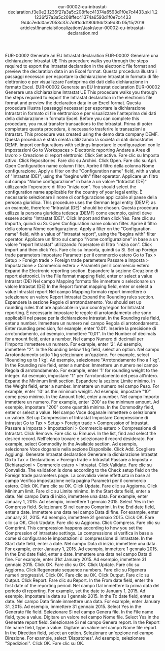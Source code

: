 <?xml version="1.0" encoding="UTF-8"?>
<xliff xmlns:logoport="urn:logoport:xliffeditor:xliff-extras:1.0" xmlns:xsi="http://www.w3.org/2001/XMLSchema-instance" xmlns="urn:oasis:names:tc:xliff:document:1.2" xmlns:xliffext="urn:microsoft:content:schema:xliffextensions" version="1.2" xsi:schemaLocation="urn:oasis:names:tc:xliff:document:1.2 xliff-core-1.2-transitional.xsd">
  <file datatype="xml" source-language="en-US" original="eur-00002-eu-intrastat-declaration.md" target-language="it-IT">
    <header>
      <tool tool-company="Microsoft" tool-version="1.0-7889195" tool-name="mdxliff" tool-id="mdxliff"/>
      <xliffext:skl_file_name>eur-00002-eu-intrastat-declaration.f3e0e2.1236f27a3a5c208ffec41374a6593d1f0e7c4433.skl</xliffext:skl_file_name>
      <xliffext:version>1.2</xliffext:version>
      <xliffext:ms.openlocfilehash>1236f27a3a5c208ffec41374a6593d1f0e7c4433</xliffext:ms.openlocfilehash>
      <xliffext:ms.sourcegitcommit>9d4c7edd0ae2053c37c7d81cdd180b16bf3a9d3b</xliffext:ms.sourcegitcommit>
      <xliffext:ms.lasthandoff>05/15/2019</xliffext:ms.lasthandoff>
      <xliffext:ms.openlocfilepath>articles\financials\localizations\tasks\eur-00002-eu-intrastat-declaration.md</xliffext:ms.openlocfilepath>
    </header>
    <body>
      <group extype="content" id="content">
        <trans-unit xml:space="preserve" translate="yes" id="101" restype="x-metadata">
          <source>EUR-00002 Generate an EU Intrastat declaration</source>
        <target logoport:matchpercent="101" state="translated" state-qualifier="leveraged-tm">EUR-00002 Generare una dichiarazione Intrastat UE</target></trans-unit>
        <trans-unit xml:space="preserve" translate="yes" id="102" restype="x-metadata">
          <source>This procedure walks you through the steps required to export the Intrastat declaration in the electronic file format and preview the declaration data in an Excel format.</source>
        <target logoport:matchpercent="101" state="translated" state-qualifier="leveraged-tm">Questa procedura illustra i passaggi necessari per esportare la dichiarazione Intrastat in formato di file elettronico e per visualizzare l'anteprima dei dati della dichiarazione in formato Excel.</target></trans-unit>
        <trans-unit xml:space="preserve" translate="yes" id="103">
          <source>EUR-00002 Generate an EU Intrastat declaration</source>
        <target logoport:matchpercent="101" state="translated" state-qualifier="leveraged-tm">EUR-00002 Generare una dichiarazione Intrastat UE</target></trans-unit>
        <trans-unit xml:space="preserve" translate="yes" id="104">
          <source>This procedure walks you through the steps required to export the Intrastat declaration in the electronic file format and preview the declaration data in an Excel format.</source>
        <target logoport:matchpercent="101" state="translated" state-qualifier="leveraged-tm">Questa procedura illustra i passaggi necessari per esportare la dichiarazione Intrastat in formato di file elettronico e per visualizzare l'anteprima dei dati della dichiarazione in formato Excel.</target></trans-unit>
        <trans-unit xml:space="preserve" translate="yes" id="105">
          <source>Before you can complete this procedure, you must transfer transactions to the Intrastat.</source>
        <target logoport:matchpercent="101" state="translated" state-qualifier="leveraged-tm">Prima di poter completare questa procedura, è necessario trasferire le transazioni a Intrastat.</target></trans-unit>
        <trans-unit xml:space="preserve" translate="yes" id="106">
          <source>This procedure was created using the demo data company DEMF.</source>
        <target logoport:matchpercent="101" state="translated" state-qualifier="leveraged-tm">Questa procedura è stata creata utilizzando la società di dati dimostrativi DEMF.</target></trans-unit>
        <trans-unit xml:space="preserve" translate="yes" id="107">
          <source>Import configurations with settings</source>
        <target logoport:matchpercent="101" state="translated" state-qualifier="leveraged-tm">Importare le configurazioni con le impostazioni</target></trans-unit>
        <trans-unit xml:space="preserve" translate="yes" id="108">
          <source>Go to Workspaces &gt; Electronic reporting</source>
        <target logoport:matchpercent="101" state="translated" state-qualifier="leveraged-tm">Andare a Aree di lavoro &gt; Creazione di report elettronici</target></trans-unit>
        <trans-unit xml:space="preserve" translate="yes" id="109">
          <source>Click Set active.</source>
        <target logoport:matchpercent="101" state="translated" state-qualifier="leveraged-tm">Fare clic su Imposta attivo.</target></trans-unit>
        <trans-unit xml:space="preserve" translate="yes" id="110">
          <source>Click Repositories.</source>
        <target logoport:matchpercent="101" state="translated" state-qualifier="leveraged-tm">Fare clic su Archivi.</target></trans-unit>
        <trans-unit xml:space="preserve" translate="yes" id="111">
          <source>Click Open.</source>
        <target logoport:matchpercent="101" state="translated" state-qualifier="leveraged-tm">Fare clic su Apri.</target></trans-unit>
        <trans-unit xml:space="preserve" translate="yes" id="112">
          <source>Open Configuration name column filter.</source>
        <target logoport:matchpercent="101" state="translated" state-qualifier="leveraged-tm">Aprire il filtro della colonna Nome configurazione.</target></trans-unit>
        <trans-unit xml:space="preserve" translate="yes" id="113">
          <source>Apply a filter on the "Configuration name" field, with a value of "Intrastat (DE)", using the "begins with" filter operator.</source>
        <target logoport:matchpercent="101" state="translated" state-qualifier="leveraged-tm">Applicare un filtro sul campo "Nome configurazione" in base a un valore "Intrastat (DE)" utilizzando l'operatore di filtro "inizia con".</target></trans-unit>
        <trans-unit xml:space="preserve" translate="yes" id="114">
          <source>You should select the configuration name applicable for the country of your legal entity.</source>
        <target logoport:matchpercent="101" state="translated" state-qualifier="leveraged-tm">È necessario selezionare il nome di configurazione applicabile al paese della persona giuridica.</target></trans-unit>
        <trans-unit xml:space="preserve" translate="yes" id="115">
          <source>This procedure uses the German legal entity (DEMF) as an example, therefore "Intrastat (DE)" should be chosen.</source>
        <target logoport:matchpercent="101" state="translated" state-qualifier="leveraged-tm">Questa procedura utilizza la persona giuridica tedesca (DEMF) come esempio, quindi deve essere scelto "Intrastat (DE)".</target></trans-unit>
        <trans-unit xml:space="preserve" translate="yes" id="116">
          <source>Click Import and then click Yes.</source>
        <target logoport:matchpercent="101" state="translated" state-qualifier="leveraged-tm">Fare clic su Importa, quindi su Sì.</target></trans-unit>
        <trans-unit xml:space="preserve" translate="yes" id="117">
          <source>Open Configuration name column filter.</source>
        <target logoport:matchpercent="101" state="translated" state-qualifier="leveraged-tm">Aprire il filtro della colonna Nome configurazione.</target></trans-unit>
        <trans-unit xml:space="preserve" translate="yes" id="118">
          <source>Apply a filter on the "Configuration name" field, with a value of "intrastat report", using the "begins with" filter operator.</source>
        <target logoport:matchpercent="101" state="translated" state-qualifier="leveraged-tm">Applicare un filtro sul campo "Nome configurazione" in base a un valore "report Intrastat" utilizzando l'operatore di filtro "inizia con".</target></trans-unit>
        <trans-unit xml:space="preserve" translate="yes" id="119">
          <source>Click Import and then click Yes.</source>
        <target logoport:matchpercent="101" state="translated" state-qualifier="leveraged-tm">Fare clic su Importa, quindi su Sì.</target></trans-unit>
        <trans-unit xml:space="preserve" translate="yes" id="120">
          <source>Set up Foreign trade parameters</source>
        <target logoport:matchpercent="101" state="translated" state-qualifier="leveraged-tm">Impostare Parametri per il commercio estero</target></trans-unit>
        <trans-unit xml:space="preserve" translate="yes" id="121">
          <source>Go to Tax &gt; Setup &gt; Foreign trade &gt; Foreign trade parameters</source>
        <target logoport:matchpercent="101" state="translated" state-qualifier="leveraged-tm">Passare a Imposta &gt; Impostazione &gt; Commercio estero &gt; Parametri per il commercio estero</target></trans-unit>
        <trans-unit xml:space="preserve" translate="yes" id="122">
          <source>Expand the Electronic reporting section.</source>
        <target logoport:matchpercent="101" state="translated" state-qualifier="leveraged-tm">Espandere la sezione Creazione di report elettronici.</target></trans-unit>
        <trans-unit xml:space="preserve" translate="yes" id="123">
          <source>In the File format mapping field, enter or select a value Intrastat (DE)</source>
        <target logoport:matchpercent="101" state="translated" state-qualifier="leveraged-tm">Nel campo Mapping formato file immettere o selezionare un valore Intrastat (DE)</target></trans-unit>
        <trans-unit xml:space="preserve" translate="yes" id="124">
          <source>In the Report format mapping field, enter or select a value Intrastat report</source>
        <target logoport:matchpercent="101" state="translated" state-qualifier="leveraged-tm">Nel campo Mapping formato report immettere o selezionare un valore Report Intrastat</target></trans-unit>
        <trans-unit xml:space="preserve" translate="yes" id="125">
          <source>Expand the Rounding rules section.</source>
        <target logoport:matchpercent="101" state="translated" state-qualifier="leveraged-tm">Espandere la sezione Regole di arrotondamento.</target></trans-unit>
        <trans-unit xml:space="preserve" translate="yes" id="126">
          <source>You should set up rounding rules that are applicable in your country/region for Intrastat reporting.</source>
        <target logoport:matchpercent="101" state="translated" state-qualifier="leveraged-tm">È necessario impostare le regole di arrotondamento che sono applicabili nel paese per la dichiarazione Intrastat.</target></trans-unit>
        <trans-unit xml:space="preserve" translate="yes" id="127">
          <source>In the Rounding rule field, enter a number.</source>
        <target logoport:matchpercent="101" state="translated" state-qualifier="leveraged-tm">Immettere un numero nel campo Regola di arrotondamento.</target></trans-unit>
        <trans-unit xml:space="preserve" translate="yes" id="128">
          <source>Enter rounding precision, for example, enter '0.01'.</source>
        <target logoport:matchpercent="101" state="translated" state-qualifier="leveraged-tm">Inserire la precisione di arrotondamento, ad esempio, immettere "0,01".</target></trans-unit>
        <trans-unit xml:space="preserve" translate="yes" id="129">
          <source>In the Number of decimals for amount field, enter a number.</source>
        <target logoport:matchpercent="101" state="translated" state-qualifier="leveraged-tm">Nel campo Numero di decimali per l'importo immettere un numero.</target></trans-unit>
        <trans-unit xml:space="preserve" translate="yes" id="130">
          <source>For example, enter '2'.</source>
        <target logoport:matchpercent="101" state="translated" state-qualifier="leveraged-tm">Ad esempio, immettere "2".</target></trans-unit>
        <trans-unit xml:space="preserve" translate="yes" id="131">
          <source>In the Rounding below 1 kg field, select an option.</source>
        <target logoport:matchpercent="101" state="translated" state-qualifier="leveraged-tm">Nel campo Arrotondamento sotto 1 kg selezionare un'opzione.</target></trans-unit>
        <trans-unit xml:space="preserve" translate="yes" id="132">
          <source>For example, select 'Rounding up to 1 kg'.</source>
        <target logoport:matchpercent="101" state="translated" state-qualifier="leveraged-tm">Ad esempio, selezionare "Arrotondamento fino a 1 kg".</target></trans-unit>
        <trans-unit xml:space="preserve" translate="yes" id="133">
          <source>In the Rounding rule field, enter a number.</source>
        <target logoport:matchpercent="101" state="translated" state-qualifier="leveraged-tm">Immettere un numero nel campo Regola di arrotondamento.</target></trans-unit>
        <trans-unit xml:space="preserve" translate="yes" id="134">
          <source>For example, enter '1' for rounding weight to the integer.</source>
        <target logoport:matchpercent="101" state="translated" state-qualifier="leveraged-tm">Ad esempio, impostare "1" per l'arrotondamento del peso all'intero.</target></trans-unit>
        <trans-unit xml:space="preserve" translate="yes" id="135">
          <source>Expand the Minimum limit section.</source>
        <target logoport:matchpercent="101" state="translated" state-qualifier="leveraged-tm">Espandere la sezione Limite minimo.</target></trans-unit>
        <trans-unit xml:space="preserve" translate="yes" id="136">
          <source>In the Weight field, enter a number.</source>
        <target logoport:matchpercent="101" state="translated" state-qualifier="leveraged-tm">Immettere un numero nel campo Peso.</target></trans-unit>
        <trans-unit xml:space="preserve" translate="yes" id="137">
          <source>For example, enter '10' as the minimum weight.</source>
        <target logoport:matchpercent="101" state="translated" state-qualifier="leveraged-tm">Ad esempio, impostare "10" come peso minimo.</target></trans-unit>
        <trans-unit xml:space="preserve" translate="yes" id="138">
          <source>In the Amount field, enter a number.</source>
        <target logoport:matchpercent="101" state="translated" state-qualifier="leveraged-tm">Nel campo Importo immettere un numero.</target></trans-unit>
        <trans-unit xml:space="preserve" translate="yes" id="139">
          <source>For example, enter '200' as the minimum amount.</source>
        <target logoport:matchpercent="101" state="translated" state-qualifier="leveraged-tm">Ad esempio, impostare "200" come quantità minima.</target></trans-unit>
        <trans-unit xml:space="preserve" translate="yes" id="140">
          <source>In the Commodity field, enter or select a value.</source>
        <target logoport:matchpercent="101" state="translated" state-qualifier="leveraged-tm">Nel campo Voce doganale immettere o selezionare un valore.</target></trans-unit>
        <trans-unit xml:space="preserve" translate="yes" id="141">
          <source>Set up Compression of Intrastat</source>
        <target logoport:matchpercent="101" state="translated" state-qualifier="leveraged-tm">Impostare Compressione di Intrastat</target></trans-unit>
        <trans-unit xml:space="preserve" translate="yes" id="142">
          <source>Go to Tax &gt; Setup &gt; Foreign trade &gt; Compression of Intrastat.</source>
        <target logoport:matchpercent="101" state="translated" state-qualifier="leveraged-tm">Passare a Imposta &gt; Impostazioni &gt; Commercio estero &gt; Compressione di Intrastat.</target></trans-unit>
        <trans-unit xml:space="preserve" translate="yes" id="143">
          <source>Click Remove.</source>
        <target logoport:matchpercent="101" state="translated" state-qualifier="leveraged-tm">Fare clic su Rimuovi.</target></trans-unit>
        <trans-unit xml:space="preserve" translate="yes" id="144">
          <source>In the list, find and select the desired record.</source>
        <target logoport:matchpercent="101" state="translated" state-qualifier="leveraged-tm">Nell'elenco trovare e selezionare il record desiderato.</target></trans-unit>
        <trans-unit xml:space="preserve" translate="yes" id="145">
          <source>For example, select Commodity in the Available section.</source>
        <target logoport:matchpercent="101" state="translated" state-qualifier="leveraged-tm">Ad esempio, selezionare Voce doganale nella sezione Disponibile.</target></trans-unit>
        <trans-unit xml:space="preserve" translate="yes" id="146">
          <source>Click Add.</source>
        <target logoport:matchpercent="101" state="translated" state-qualifier="leveraged-tm">Scegliere Aggiungi.</target></trans-unit>
        <trans-unit xml:space="preserve" translate="yes" id="147">
          <source>Generate Intrastat declaration</source>
        <target logoport:matchpercent="101" state="translated" state-qualifier="leveraged-tm">Generare la dichiarazione Intrastat</target></trans-unit>
        <trans-unit xml:space="preserve" translate="yes" id="148">
          <source>Go to Tax &gt; Declarations &gt; Foreign trade &gt; Intrastat</source>
        <target logoport:matchpercent="101" state="translated" state-qualifier="leveraged-tm">Passare a Imposta &gt; Dichiarazioni &gt; Commercio estero &gt; Intrastat.</target></trans-unit>
        <trans-unit xml:space="preserve" translate="yes" id="149">
          <source>Click Validate.</source>
        <target logoport:matchpercent="101" state="translated" state-qualifier="leveraged-tm">Fare clic su Convalida.</target></trans-unit>
        <trans-unit xml:space="preserve" translate="yes" id="150">
          <source>The validation is done according to the Check setup field on the Foreign trade parameters page.</source>
        <target logoport:matchpercent="101" state="translated" state-qualifier="leveraged-tm">La convalida viene effettuata in base al campo Verifica impostazione nella pagina Parametri per il commercio estero.</target></trans-unit>
        <trans-unit xml:space="preserve" translate="yes" id="151">
          <source>Click OK.</source>
        <target logoport:matchpercent="101" state="translated" state-qualifier="leveraged-tm">Fare clic su OK.</target></trans-unit>
        <trans-unit xml:space="preserve" translate="yes" id="152">
          <source>Click Update.</source>
        <target logoport:matchpercent="101" state="translated" state-qualifier="leveraged-tm">Fare clic su Aggiorna.</target></trans-unit>
        <trans-unit xml:space="preserve" translate="yes" id="153">
          <source>Click Minimum limit.</source>
        <target logoport:matchpercent="101" state="translated" state-qualifier="leveraged-tm">Fare clic su Limite minimo.</target></trans-unit>
        <trans-unit xml:space="preserve" translate="yes" id="154">
          <source>In the Start date field, enter a date.</source>
        <target logoport:matchpercent="101" state="translated" state-qualifier="leveraged-tm">Nel campo Data di inizio, immettere una data.</target></trans-unit>
        <trans-unit xml:space="preserve" translate="yes" id="155">
          <source>For example, enter January 1, 2015.</source>
        <target logoport:matchpercent="101" state="translated" state-qualifier="leveraged-tm">Ad esempio, immettere 1 gennaio 2015.</target></trans-unit>
        <trans-unit xml:space="preserve" translate="yes" id="156">
          <source>Select Yes in the Compress field.</source>
        <target logoport:matchpercent="101" state="translated" state-qualifier="leveraged-tm">Selezionare Sì nel campo Comprimi.</target></trans-unit>
        <trans-unit xml:space="preserve" translate="yes" id="157">
          <source>In the End date field, enter a date.</source>
        <target logoport:matchpercent="101" state="translated" state-qualifier="leveraged-tm">Immettere una data nel campo Data di fine.</target></trans-unit>
        <trans-unit xml:space="preserve" translate="yes" id="158">
          <source>For example, enter January 31, 2015.</source>
        <target logoport:matchpercent="101" state="translated" state-qualifier="leveraged-tm">Ad esempio, immettere 31 gennaio 2015.</target></trans-unit>
        <trans-unit xml:space="preserve" translate="yes" id="159">
          <source>Click OK.</source>
        <target logoport:matchpercent="101" state="translated" state-qualifier="leveraged-tm">Fare clic su OK.</target></trans-unit>
        <trans-unit xml:space="preserve" translate="yes" id="160">
          <source>Click Update.</source>
        <target logoport:matchpercent="101" state="translated" state-qualifier="leveraged-tm">Fare clic su Aggiorna.</target></trans-unit>
        <trans-unit xml:space="preserve" translate="yes" id="161">
          <source>Click Compress.</source>
        <target logoport:matchpercent="101" state="translated" state-qualifier="leveraged-tm">Fare clic su Comprimi.</target></trans-unit>
        <trans-unit xml:space="preserve" translate="yes" id="162">
          <source>This compression happens according to how you set the Compression of intrastate settings.</source>
        <target logoport:matchpercent="101" state="translated" state-qualifier="leveraged-tm">La compressione si verifica in base a come si configurano le impostazioni di compressione di intrastate.</target></trans-unit>
        <trans-unit xml:space="preserve" translate="yes" id="163">
          <source>In the Start date field, enter a date.</source>
        <target logoport:matchpercent="101" state="translated" state-qualifier="leveraged-tm">Nel campo Data di inizio, immettere una data.</target></trans-unit>
        <trans-unit xml:space="preserve" translate="yes" id="164">
          <source>For example, enter January 1, 2015.</source>
        <target logoport:matchpercent="101" state="translated" state-qualifier="leveraged-tm">Ad esempio, immettere 1 gennaio 2015.</target></trans-unit>
        <trans-unit xml:space="preserve" translate="yes" id="165">
          <source>In the End date field, enter a date.</source>
        <target logoport:matchpercent="101" state="translated" state-qualifier="leveraged-tm">Immettere una data nel campo Data di fine.</target></trans-unit>
        <trans-unit xml:space="preserve" translate="yes" id="166">
          <source>For example, enter 31st January 2015.</source>
        <target logoport:matchpercent="101" state="translated" state-qualifier="leveraged-tm">Ad esempio, immettere 31 gennaio 2015.</target></trans-unit>
        <trans-unit xml:space="preserve" translate="yes" id="167">
          <source>Click OK.</source>
        <target logoport:matchpercent="101" state="translated" state-qualifier="leveraged-tm">Fare clic su OK.</target></trans-unit>
        <trans-unit xml:space="preserve" translate="yes" id="168">
          <source>Click Update.</source>
        <target logoport:matchpercent="101" state="translated" state-qualifier="leveraged-tm">Fare clic su Aggiorna.</target></trans-unit>
        <trans-unit xml:space="preserve" translate="yes" id="169">
          <source>Click Regenerate sequence numbers.</source>
        <target logoport:matchpercent="101" state="translated" state-qualifier="leveraged-tm">Fare clic su Rigenera numeri progressivi.</target></trans-unit>
        <trans-unit xml:space="preserve" translate="yes" id="170">
          <source>Click OK.</source>
        <target logoport:matchpercent="101" state="translated" state-qualifier="leveraged-tm">Fare clic su OK.</target></trans-unit>
        <trans-unit xml:space="preserve" translate="yes" id="171">
          <source>Click Output.</source>
        <target logoport:matchpercent="101" state="translated" state-qualifier="leveraged-tm">Fare clic su Output.</target></trans-unit>
        <trans-unit xml:space="preserve" translate="yes" id="172">
          <source>Click Report.</source>
        <target logoport:matchpercent="101" state="translated" state-qualifier="leveraged-tm">Fare clic su Report.</target></trans-unit>
        <trans-unit xml:space="preserve" translate="yes" id="173">
          <source>In the From date field, enter the first date of the reporting period.</source>
        <target logoport:matchpercent="101" state="translated" state-qualifier="leveraged-tm">Nel campo Dal immettere la prima data del periodo di reporting.</target></trans-unit>
        <trans-unit xml:space="preserve" translate="yes" id="174">
          <source>For example, set the date to January 1, 2015.</source>
        <target logoport:matchpercent="101" state="translated" state-qualifier="leveraged-tm">Ad esempio, impostare la data su 1 gennaio 2015.</target></trans-unit>
        <trans-unit xml:space="preserve" translate="yes" id="175">
          <source>In the To date field, enter a date.</source>
        <target logoport:matchpercent="101" state="translated" state-qualifier="leveraged-tm">Nel campo Data finale immettere una data.</target></trans-unit>
        <trans-unit xml:space="preserve" translate="yes" id="176">
          <source>For example, enter January 31, 2015.</source>
        <target logoport:matchpercent="101" state="translated" state-qualifier="leveraged-tm">Ad esempio, immettere 31 gennaio 2015.</target></trans-unit>
        <trans-unit xml:space="preserve" translate="yes" id="177">
          <source>Select Yes in the Generate file field.</source>
        <target logoport:matchpercent="101" state="translated" state-qualifier="leveraged-tm">Selezionare Sì nel campo Genera file.</target></trans-unit>
        <trans-unit xml:space="preserve" translate="yes" id="178">
          <source>In the File name field, type a value.</source>
        <target logoport:matchpercent="101" state="translated" state-qualifier="leveraged-tm">Digitare un valore nel campo Nome file.</target></trans-unit>
        <trans-unit xml:space="preserve" translate="yes" id="179">
          <source>Select Yes in the Generate report field.</source>
        <target logoport:matchpercent="101" state="translated" state-qualifier="leveraged-tm">Selezionare Sì nel campo Genera report.</target></trans-unit>
        <trans-unit xml:space="preserve" translate="yes" id="180">
          <source>In the Report file name field, type a value.</source>
        <target logoport:matchpercent="101" state="translated" state-qualifier="leveraged-tm">Digitare un valore nel campo Nome file report.</target></trans-unit>
        <trans-unit xml:space="preserve" translate="yes" id="181">
          <source>In the Direction field, select an option.</source>
        <target logoport:matchpercent="101" state="translated" state-qualifier="leveraged-tm">Selezionare un'opzione nel campo Direzione.</target></trans-unit>
        <trans-unit xml:space="preserve" translate="yes" id="182">
          <source>For example, select 'Dispatches'.</source>
        <target logoport:matchpercent="101" state="translated" state-qualifier="leveraged-tm">Ad esempio, selezionare "Spedizioni".</target></trans-unit>
        <trans-unit xml:space="preserve" translate="yes" id="183">
          <source>Click OK.</source>
        <target logoport:matchpercent="101" state="translated" state-qualifier="leveraged-tm">Fare clic su OK.</target></trans-unit>
      </group>
    </body>
  </file>
</xliff>